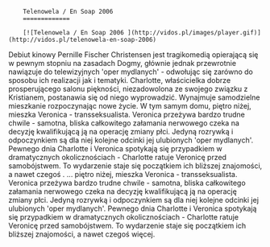 
        Telenowela / En Soap 2006 
        =============
        
        [![Telenowela / En Soap 2006 ](http://vidos.pl/images/player.gif)](http://vidos.pl/telenowela-en-soap-2006)
        
        
 Debiut kinowy Pernille Fischer Christensen jest tragikomedią opierającą się w pewnym stopniu na zasadach Dogmy, głównie jednak przewrotnie nawiązuje do telewizyjnych 'oper mydlanych' - odwołując się zarówno do sposobu ich realizacji jak i tematyki. Charlotte, właścicielka dobrze prosperującego salonu piękności, niezadowolona ze swojego związku z Kristianem, postanawia się od niego wyprowadzić. Wynajmuje samodzielne mieszkanie rozpoczynając nowe życie. W tym samym domu, piętro niżej, mieszka Veronica - transseksualista. Veronica przeżywa bardzo trudne chwile - samotna, bliska całkowitego załamania nerwowego czeka na decyzję kwalifikującą ją na operację zmiany płci. Jedyną rozrywką i odpoczynkiem są dla niej kolejne odcinki jej ulubionych 'oper mydlanych'. Pewnego dnia Charlotte i Veronica spotykają się przypadkiem w dramatycznych okolicznościach - Charlotte ratuje Veronicę przed samobójstwem. To wydarzenie staje się początkiem ich bliższej znajomości, a nawet czegoś .   ... piętro niżej, mieszka Veronica - transseksualista. Veronica przeżywa bardzo trudne chwile - samotna, bliska całkowitego załamania nerwowego czeka na decyzję kwalifikującą ją na operację zmiany płci. Jedyną rozrywką i odpoczynkiem są dla niej kolejne odcinki jej ulubionych 'oper mydlanych'. Pewnego dnia Charlotte i Veronica spotykają się przypadkiem w dramatycznych okolicznościach - Charlotte ratuje Veronicę przed samobójstwem. To wydarzenie staje się początkiem ich bliższej znajomości, a nawet czegoś więcej.
    